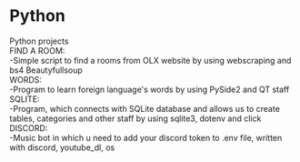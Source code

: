 # Python
Python projects                                                       
FIND A ROOM:                                
-Simple script to find a rooms from OLX website by using webscraping and bs4 Beautyfullsoup                                                                                    
WORDS:                                              
-Program to learn foreign language's words by using PySide2 and QT staff                                                                                     
SQLITE:                                                                    
-Program, which connects with SQLite database and allows us to create tables, categories and other staff by using sqlite3, dotenv and click           
DISCORD:                                                                                                              
-Music bot in which u need to add your discord token to .env file, written with discord, youtube_dl, os
